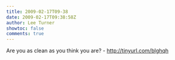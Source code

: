 ```yaml
---
title: 2009-02-17T09-38
date: 2009-02-17T09:38:58Z
author: Lee Turner
showtoc: false
comments: true
---
```


Are you as clean as you think you are? - http://tinyurl.com/blghqh

